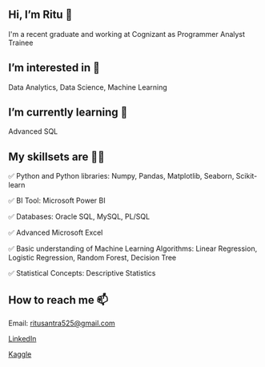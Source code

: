 ## Hi, I’m Ritu 👋

I'm a recent graduate and working at Cognizant as Programmer Analyst Trainee

## I’m interested in 👀

Data Analytics, Data Science, Machine Learning

## I’m currently learning 🌱

Advanced SQL

## My skillsets are 👩‍💻 

✅ Python and Python libraries: Numpy, Pandas, Matplotlib, Seaborn, Scikit-learn

✅ BI Tool: Microsoft Power BI

✅ Databases: Oracle SQL, MySQL, PL/SQL

✅ Advanced Microsoft Excel

✅ Basic understanding of Machine Learning Algorithms: Linear Regression, Logistic Regression, Random Forest, Decision Tree

✅ Statistical Concepts: Descriptive Statistics



## How to reach me 📫

Email: ritusantra525@gmail.com


[LinkedIn](https://www.linkedin.com/in/ritusantra/)


[Kaggle](https://www.kaggle.com/ritusantra) 

<!---
ritusantra/ritusantra is a ✨ special ✨ repository because its `README.md` (this file) appears on your GitHub profile.
You can click the Preview link to take a look at your changes.
--->
